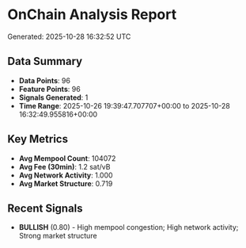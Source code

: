 # OnChain Analysis Report
Generated: 2025-10-28 16:32:52 UTC

## Data Summary
- **Data Points**: 96
- **Feature Points**: 96
- **Signals Generated**: 1
- **Time Range**: 2025-10-26 19:39:47.707707+00:00 to 2025-10-28 16:32:49.955816+00:00

## Key Metrics
- **Avg Mempool Count**: 104072
- **Avg Fee (30min)**: 1.2 sat/vB
- **Avg Network Activity**: 1.000
- **Avg Market Structure**: 0.719

## Recent Signals
- **BULLISH** (0.80) - High mempool congestion; High network activity; Strong market structure
